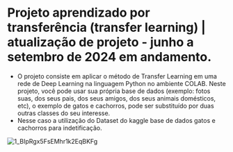 # Projeto aprendizado por transferência (transfer learning) | atualização de projeto - junho a setembro de 2024 em andamento.
* O projeto consiste em aplicar o método de Transfer Learning em uma rede de Deep Learning na linguagem Python no ambiente COLAB. Neste projeto, você pode usar sua própria base de dados (exemplo: fotos suas, dos seus pais, dos seus amigos, dos seus animais domésticos, etc), o exemplo de gatos e cachorros, pode ser substituído por duas outras classes do seu interesse.
* Nesse caso a utilização do Dataset do kaggle base de dados gatos e cachorros para indetificação.

![1_BIpRgx5FsEMhr1k2EqBKFg](https://github.com/user-attachments/assets/de88dbd2-036c-4ae3-8c98-bc5544cc3950)
